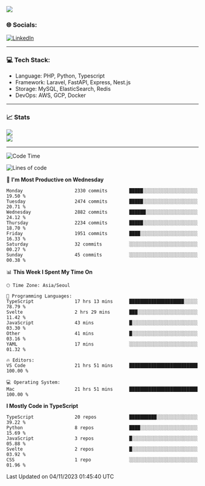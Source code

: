 <!--[![](https://visitcount.itsvg.in/api?id=jin-wk&icon=7&color=12)](https://visitcount.itsvg.in)-->
<!--[![Hits](https://hits.seeyoufarm.com/api/count/incr/badge.svg?url=https%3A%2F%2Fgithub.com%2Fjin-wk&count_bg=%235F625C&title_bg=%23555555&icon=github.svg&icon_color=%23E7E7E7&title=Hits&edge_flat=false)](https://hits.seeyoufarm.com)-->
![](https://komarev.com/ghpvc/?username=jin-wk&color=lightgrey&style=for-the-badge)

### 🌐 Socials:
[![LinkedIn](https://img.shields.io/badge/LinkedIn-%230077B5.svg?logo=linkedin&logoColor=white)](https://linkedin.com/in/jinwook-lee-242625241) 

---

### 💻 Tech Stack:
  - Language: PHP, Python, Typescript
  - Framework: Laravel, FastAPI, Express, Nest.js
  - Storage: MySQL, ElasticSearch, Redis
  - DevOps: AWS, GCP, Docker

---

### 📈 Stats
![](https://github-readme-stats.vercel.app/api?username=jin-wk&theme=dark&hide_border=true&include_all_commits=true&count_private=true)<br/>
![](https://github-readme-streak-stats.herokuapp.com/?user=jin-wk&theme=dark&hide_border=true)<br/>

---

<!--START_SECTION:waka-->
![Code Time](http://img.shields.io/badge/Code%20Time-912%20hrs%202%20mins-blue)

![Lines of code](https://img.shields.io/badge/From%20Hello%20World%20I%27ve%20Written-2.6%20million%20lines%20of%20code-blue)

📅 **I'm Most Productive on Wednesday** 

```text
Monday                   2330 commits        █████░░░░░░░░░░░░░░░░░░░░   19.50 % 
Tuesday                  2474 commits        █████░░░░░░░░░░░░░░░░░░░░   20.71 % 
Wednesday                2882 commits        ██████░░░░░░░░░░░░░░░░░░░   24.12 % 
Thursday                 2234 commits        █████░░░░░░░░░░░░░░░░░░░░   18.70 % 
Friday                   1951 commits        ████░░░░░░░░░░░░░░░░░░░░░   16.33 % 
Saturday                 32 commits          ░░░░░░░░░░░░░░░░░░░░░░░░░   00.27 % 
Sunday                   45 commits          ░░░░░░░░░░░░░░░░░░░░░░░░░   00.38 % 
```


📊 **This Week I Spent My Time On** 

```text
🕑︎ Time Zone: Asia/Seoul

💬 Programming Languages: 
TypeScript               17 hrs 13 mins      ████████████████████░░░░░   78.79 % 
Svelte                   2 hrs 29 mins       ███░░░░░░░░░░░░░░░░░░░░░░   11.42 % 
JavaScript               43 mins             █░░░░░░░░░░░░░░░░░░░░░░░░   03.30 % 
Other                    41 mins             █░░░░░░░░░░░░░░░░░░░░░░░░   03.16 % 
YAML                     17 mins             ░░░░░░░░░░░░░░░░░░░░░░░░░   01.32 % 

🔥 Editors: 
VS Code                  21 hrs 51 mins      █████████████████████████   100.00 % 

💻 Operating System: 
Mac                      21 hrs 51 mins      █████████████████████████   100.00 % 
```

**I Mostly Code in TypeScript** 

```text
TypeScript               20 repos            ██████████░░░░░░░░░░░░░░░   39.22 % 
Python                   8 repos             ████░░░░░░░░░░░░░░░░░░░░░   15.69 % 
JavaScript               3 repos             █░░░░░░░░░░░░░░░░░░░░░░░░   05.88 % 
Svelte                   2 repos             █░░░░░░░░░░░░░░░░░░░░░░░░   03.92 % 
CSS                      1 repo              ░░░░░░░░░░░░░░░░░░░░░░░░░   01.96 % 
```




 Last Updated on 04/11/2023 01:45:40 UTC
<!--END_SECTION:waka-->

